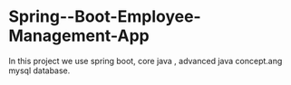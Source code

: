 # Spring--Boot-Employee-Management-App
In this project we use spring boot, core java , advanced java concept.ang mysql database.
